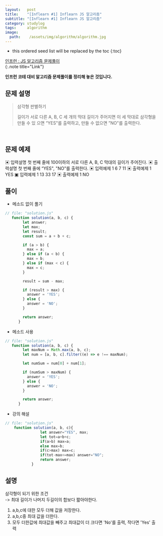 ```yaml
---
layout:   post
title:    "[Inflearn #1] Inflearn JS 알고리즘"
subtitle: "[Inflearn #1] Inflearn JS 알고리즘"
category: studylog
tags:     algorithm
image:
  path:    /assets/img/algorithm/algorithm.jpg
---
```


<!--more-->

[인프런 : JS 알고리즘 문제풀이]:https://www.inflearn.com/course/%EC%9E%90%EB%B0%94%EC%8A%A4%ED%81%AC%EB%A6%BD%ED%8A%B8-%EC%95%8C%EA%B3%A0%EB%A6%AC%EC%A6%98-%EB%AC%B8%EC%A0%9C%ED%92%80%EC%9D%B4

* this ordered seed list will be replaced by the toc
{:toc}  

[인프런 : JS 알고리즘 문제풀이]  
{:.note title="Link"}  

__인프런 코테 대비 알고리즘 문제풀이를 정리해 놓은 것입니다.__  

## 문제 설명  
>삼각형 판별하기
>
>길이가 서로 다른 A, B, C 세 개의 막대 길이가 주어지면 이 세 막대로 삼각형을 
>만들 수 있 으면 “YES"를 출력하고, 만들 수 없으면 ”NO"를 출력한다.



<br>  

## 문제 예제  

▣ 입력설명
첫 번째 줄에 100이하의 서로 다른 A, B, C 막대의 길이가 주어진다.
▣ 출력설명
첫 번째 줄에 “YES", "NO"를 출력한다.
▣ 입력예제 1 6 7 11
▣ 출력예제 1 YES
▣ 입력예제 1 13 33 17
▣ 출력예제 1 NO


## 풀이  

* 메소드 없이 풀기
```js
// file: "solution.js"
   function solution(a, b, c) {
        let answer;
        let max;
        let result;
        const sum = a + b + c;

        if (a > b) {
          max = a;
        } else if (a < b) {
          max = b;
        } else if (max < c) {
          max = c;
        }

        result = sum - max;

        if (result > max) {
          answer = 'YES';
        } else {
          answer = 'NO';
        }

        return answer;
      }
```

* 메소드 사용
```js
// file: "solution.js"
   function solution(a, b, c) {
        let maxNum = Math.max(a, b, c);
        let num = [a, b, c].filter((e) => e !== maxNum);

        let numSum = num[0] + num[1];

        if (numSum > maxNum) {
          answer = 'YES';
        } else {
          answer = 'NO';
        }

        return answer;
      }
```

* 강의 해설
```js
// file: "solution.js"
    function solution(a, b, c){
                let answer="YES", max;
                let tot=a+b+c;
                if(a>b) max=a;
                else max=b;
                if(c>max) max=c;
                if(tot-max<=max) answer="NO"; 
                return answer;
            }
```


## 설명  

삼각형이 되기 위한 조건  
-> 최대 길이가 나머지 두길이의 합보다 짧아야한다.  

1. a,b,c에 대한 모두 더해 값을 저장한다.  
2. a,b,c중 최대 값을 더한다.  
3. 모두 더한값에 최대값을 빼주고 최대값이 더 크다면 'No'를 출력, 작다면 'Yes' 출력  


